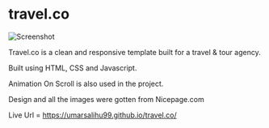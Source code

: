 # travel.co

![Screenshot](./assets/image/Screenshot.png)

Travel.co is a clean and responsive template built for a travel & tour agency.

Built using HTML, CSS and Javascript.

Animation On Scroll is also used in the project.

Design and all the images were gotten from Nicepage.com

Live Url = https://umarsalihu99.github.io/travel.co/
